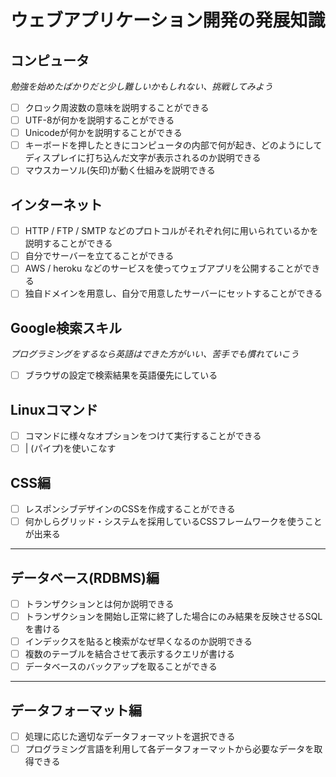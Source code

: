 # ウェブアプリケーション開発の発展知識

## コンピュータ

*勉強を始めたばかりだと少し難しいかもしれない、挑戦してみよう*

- [ ] クロック周波数の意味を説明することができる
- [ ] UTF-8が何かを説明することができる
- [ ] Unicodeが何かを説明することができる
- [ ] キーボードを押したときにコンピュータの内部で何が起き、どのようにしてディスプレイに打ち込んだ文字が表示されるのか説明できる
- [ ] マウスカーソル(矢印)が動く仕組みを説明できる

## インターネット

- [ ] HTTP / FTP / SMTP などのプロトコルがそれぞれ何に用いられているかを説明することができる
- [ ] 自分でサーバーを立てることができる
- [ ] AWS / heroku などのサービスを使ってウェブアプリを公開することができる
- [ ] 独自ドメインを用意し、自分で用意したサーバーにセットすることができる

## Google検索スキル

*プログラミングをするなら英語はできた方がいい、苦手でも慣れていこう*

- [ ] ブラウザの設定で検索結果を英語優先にしている

## Linuxコマンド

- [ ] コマンドに様々なオプションをつけて実行することができる
- [ ] | (パイプ)を使いこなす

## CSS編

- [ ] レスポンシブデザインのCSSを作成することができる
- [ ] 何かしらグリッド・システムを採用しているCSSフレームワークを使うことが出来る

---

## データベース(RDBMS)編

- [ ] トランザクションとは何か説明できる
- [ ] トランザクションを開始し正常に終了した場合にのみ結果を反映させるSQLを書ける
- [ ] インデックスを貼ると検索がなぜ早くなるのか説明できる
- [ ] 複数のテーブルを結合させて表示するクエリが書ける
- [ ] データベースのバックアップを取ることができる

---

## データフォーマット編

- [ ] 処理に応じた適切なデータフォーマットを選択できる
- [ ] プログラミング言語を利用して各データフォーマットから必要なデータを取得できる
